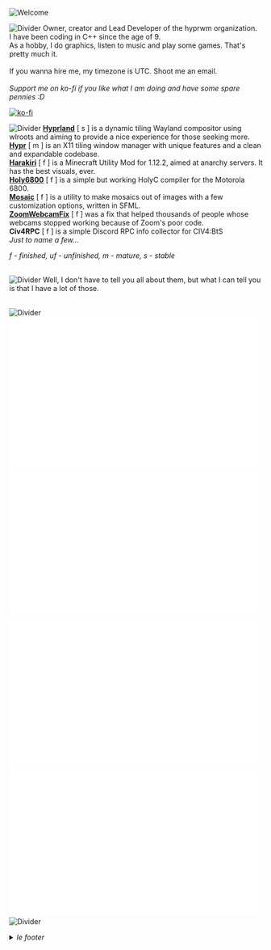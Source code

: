 ![Welcome](https://vaxerski.xyz/github/TopGif.gif)

![Divider](https://vaxerski.xyz/github/aboutme2.gif)
Owner, creator and Lead Developer of the hyprwm organization.<br/>
I have been coding in C++ since the age of 9.<br/>
As a hobby, I do graphics, listen to music and play some games. That's pretty much it.<br/>
<br/>
If you wanna hire me, my timezone is UTC. Shoot me an email.
<br/><br/>
*Support me on ko-fi if you like what I am doing and have some spare pennies :D*

[![ko-fi](https://ko-fi.com/img/githubbutton_sm.svg)](https://ko-fi.com/U7U5DGK89)
<br/>

![Divider](https://vaxerski.xyz/github/repos1.gif)
[**Hyprland**](https://github.com/hyprwm/Hyprland) [ s ] is a dynamic tiling Wayland compositor using wlroots and aiming to provide a nice experience for those seeking more.<br/>
[**Hypr**](https://github.com/hyprwm/Hypr) [ m ] is an X11 tiling window manager with unique features and a clean and expandable codebase.<br/>
[**Harakiri**](https://github.com/vaxerski/harakiri) [ f ] is a Minecraft Utility Mod for 1.12.2, aimed at anarchy servers. It has the best visuals, ever.<br/>
[**Holy6800**](https://github.com/vaxerski/Holy6800) [ f ] is a simple but working HolyC compiler for the Motorola 6800.<br/>
[**Mosaic**](https://github.com/vaxerski/Mosaic) [ f ] is a utility to make mosaics out of images with a few customization options, written in SFML.<br/>
[**ZoomWebcamFix**](https://github.com/vaxerski/ZoomWebcamFix) [ f ] was a fix that helped thousands of people whose webcams stopped working because of Zoom's poor code.<br/>
**Civ4RPC** [ f ] is a simple Discord RPC info collector for CIV4:BtS<br/>
*Just to name a few...*<br/>

*f - finished, uf - unfinished, m - mature, s - stable*<br/><br/>

![Divider](https://vaxerski.xyz/github/repos2.gif)
Well, I don't have to tell you all about them, but what I can tell you is that I have a lot of those.<br/><br/>

![Divider](https://vaxerski.xyz/github/stats1.gif)
![](https://raw.githubusercontent.com/vaxerski/github-stats/master/generated/overview.svg#gh-dark-mode-only)
![](https://raw.githubusercontent.com/vaxerski/github-stats/master/generated/overview.svg#gh-light-mode-only)
![](https://raw.githubusercontent.com/vaxerski/github-stats/master/generated/languages.svg#gh-dark-mode-only)
![](https://raw.githubusercontent.com/vaxerski/github-stats/master/generated/languages.svg#gh-light-mode-only)
![Divider](https://vaxerski.xyz/github/divider.png)

<details>
  <summary><i>le footer</i></summary>
  
   *Discord* > vaxry <br/>
   *Matrix* > @vaxry:matrix.vaxry.net<br/>
   *Github* > well <br/>
   *Mail* > vaxry [at] vaxry.net <br/>
   *Site* > https://vaxry.net <br/><br/>
  
   *All graphics on this profile are made by me.*
</details>
